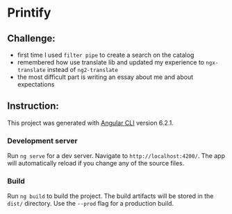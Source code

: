 # Printify

## Challenge:
 - first time I used `filter pipe` to create a search on the catalog
 - remembered how use translate lib and updated my experience to `ngx-translate` instead of `ng2-translate`
 - the most difficult part is writing an essay about me and about expectations  
## Instruction: 

This project was generated with [Angular CLI](https://github.com/angular/angular-cli) version 6.2.1.

### Development server

Run `ng serve` for a dev server. 
Navigate to `http://localhost:4200/`. The app will automatically reload if you change any of the source files.

### Build

Run `ng build` to build the project. The build artifacts will be stored in the `dist/` directory. Use the `--prod` flag for a production build.
